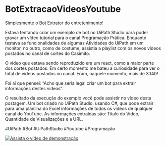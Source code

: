 # BotExtracaoVideosYoutube

Simplesmente o Bot Extrator do entretenimento!

Estava tentando criar um exemplo de bot no UiPath Studio para poder gravar um vídeo tutorial para o canal Programação Prática. Enquanto testava as funcionalidades de algumas Atividades do UiPath em um monitor, no outro, como de costume, assistia a playlist com os novos vídeos postados no canal de cortes do Casimito.

O vídeo que estava sendo reproduzido era um react, como a maior parte dos cortes postados. Em certo momento me bateu a curiosidade para ver o total de vídeos postados no canal. Eram, naquele momento, mais de 3.140!

Foi aí que pensei: “Acho que seria legal criar um bot para extrair informações destes vídeos”.

O resultado da execução do exemplo você pode assistir no vídeo desta postagem. Um bot criado no UiPath Studio, usando C#, que pode extrair para uma planilha do Excel informações de todos os vídeos de qualquer canal do YouTube. As informações extraídas são: Título do Vídeo, Quantidade de Visualizações e a URL.

#UiPath #Bot #UiPathStudio #Youtube #Programação

[![Assista o vídeo de demonstração](https://img.youtube.com/vi/2m7S-UbxR_I/maxresdefault.jpg)](https://youtu.be/2m7S-UbxR_I)
